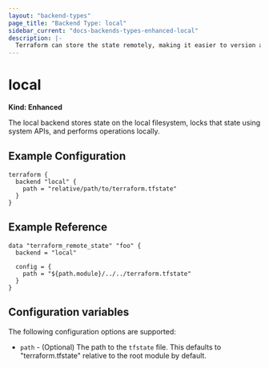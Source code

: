 ```yaml
---
layout: "backend-types"
page_title: "Backend Type: local"
sidebar_current: "docs-backends-types-enhanced-local"
description: |-
  Terraform can store the state remotely, making it easier to version and work with in a team.
---
```


# local

**Kind: Enhanced**

The local backend stores state on the local filesystem, locks that
state using system APIs, and performs operations locally.

## Example Configuration

```hcl
terraform {
  backend "local" {
    path = "relative/path/to/terraform.tfstate"
  }
}
```

## Example Reference

```hcl
data "terraform_remote_state" "foo" {
  backend = "local"

  config = {
    path = "${path.module}/../../terraform.tfstate"
  }
}
```

## Configuration variables

The following configuration options are supported:

 * `path` - (Optional) The path to the `tfstate` file. This defaults to
   "terraform.tfstate" relative to the root module by default.
